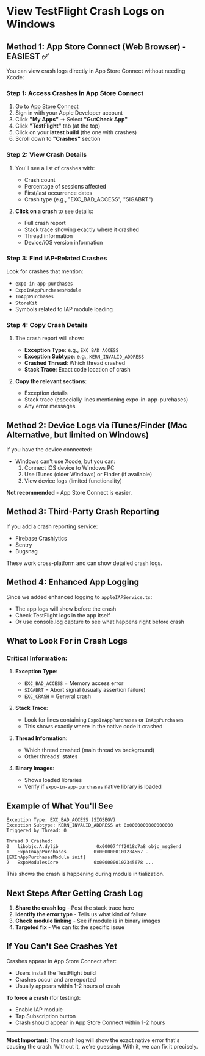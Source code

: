 # View TestFlight Crash Logs on Windows

## Method 1: App Store Connect (Web Browser) - EASIEST ✅

You can view crash logs directly in App Store Connect without needing Xcode:

### Step 1: Access Crashes in App Store Connect

1. Go to [App Store Connect](https://appstoreconnect.apple.com)
2. Sign in with your Apple Developer account
3. Click **"My Apps"** → Select **"GutCheck App"**
4. Click **"TestFlight"** tab (at the top)
5. Click on your **latest build** (the one with crashes)
6. Scroll down to **"Crashes"** section

### Step 2: View Crash Details

1. You'll see a list of crashes with:
   - Crash count
   - Percentage of sessions affected
   - First/last occurrence dates
   - Crash type (e.g., "EXC_BAD_ACCESS", "SIGABRT")

2. **Click on a crash** to see details:
   - Full crash report
   - Stack trace showing exactly where it crashed
   - Thread information
   - Device/iOS version information

### Step 3: Find IAP-Related Crashes

Look for crashes that mention:
- `expo-in-app-purchases`
- `ExpoInAppPurchasesModule`
- `InAppPurchases`
- `StoreKit`
- Symbols related to IAP module loading

### Step 4: Copy Crash Details

1. The crash report will show:
   - **Exception Type**: e.g., `EXC_BAD_ACCESS`
   - **Exception Subtype**: e.g., `KERN_INVALID_ADDRESS`
   - **Crashed Thread**: Which thread crashed
   - **Stack Trace**: Exact code location of crash

2. **Copy the relevant sections**:
   - Exception details
   - Stack trace (especially lines mentioning expo-in-app-purchases)
   - Any error messages

## Method 2: Device Logs via iTunes/Finder (Mac Alternative, but limited on Windows)

If you have the device connected:
- Windows can't use Xcode, but you can:
  1. Connect iOS device to Windows PC
  2. Use iTunes (older Windows) or Finder (if available)
  3. View device logs (limited functionality)

**Not recommended** - App Store Connect is easier.

## Method 3: Third-Party Crash Reporting

If you add a crash reporting service:
- Firebase Crashlytics
- Sentry
- Bugsnag

These work cross-platform and can show detailed crash logs.

## Method 4: Enhanced App Logging

Since we added enhanced logging to `appleIAPService.ts`:
- The app logs will show before the crash
- Check TestFlight logs in the app itself
- Or use console.log capture to see what happens right before crash

## What to Look For in Crash Logs

### Critical Information:

1. **Exception Type**:
   - `EXC_BAD_ACCESS` = Memory access error
   - `SIGABRT` = Abort signal (usually assertion failure)
   - `EXC_CRASH` = General crash

2. **Stack Trace**:
   - Look for lines containing `ExpoInAppPurchases` or `InAppPurchases`
   - This shows exactly where in the native code it crashed

3. **Thread Information**:
   - Which thread crashed (main thread vs background)
   - Other threads' states

4. **Binary Images**:
   - Shows loaded libraries
   - Verify if `expo-in-app-purchases` native library is loaded

## Example of What You'll See

```
Exception Type: EXC_BAD_ACCESS (SIGSEGV)
Exception Subtype: KERN_INVALID_ADDRESS at 0x0000000000000000
Triggered by Thread: 0

Thread 0 Crashed:
0   libobjc.A.dylib              0x00007fff2018c7a8 objc_msgSend
1   ExpoInAppPurchases          0x0000000101234567 -[EXInAppPurchasesModule init]
2   ExpoModulesCore             0x0000000102345678 ...
```

This shows the crash is happening during module initialization.

## Next Steps After Getting Crash Log

1. **Share the crash log** - Post the stack trace here
2. **Identify the error type** - Tells us what kind of failure
3. **Check module linking** - See if module is in binary images
4. **Targeted fix** - We can fix the specific issue

## If You Can't See Crashes Yet

Crashes appear in App Store Connect after:
- Users install the TestFlight build
- Crashes occur and are reported
- Usually appears within 1-2 hours of crash

**To force a crash** (for testing):
- Enable IAP module
- Tap Subscription button
- Crash should appear in App Store Connect within 1-2 hours

---

**Most Important**: The crash log will show the exact native error that's causing the crash. Without it, we're guessing. With it, we can fix it precisely.


